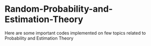 # Random-Probability-and-Estimation-Theory
Here are some important codes implemented on few topics related to Probability and Estimation Theory
